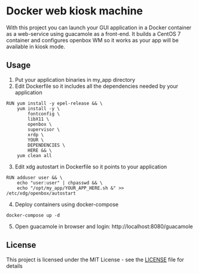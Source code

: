 # Docker web kiosk machine 

With this project you can launch your GUI application in a Docker container as a web-service using guacamole as a front-end. It builds a CentOS 7 container and configures openbox WM so it works as your app will be available in kiosk mode. 

## Usage

1. Put your application binaries in my_app directory
2. Edit Dockerfile so it includes all the dependencies needed by your application
```
RUN yum install -y epel-release && \
    yum install -y \
        fontconfig \
        libX11 \
        openbox \
        supervisor \
        xrdp \
        YOUR \
        DEPENDENCIES \
        HERE && \
    yum clean all
```
3. Edit xdg autostart in Dockerfile so it points to your application
```
RUN adduser user && \
    echo "user:user" | chpasswd && \
    echo "/opt/my_app/YOUR_APP_HERE.sh &" >> /etc/xdg/openbox/autostart
```
4. Deploy containers using docker-compose
```
docker-compose up -d
```
5. Open guacamole in browser and login: http://localhost:8080/guacamole

## License

This project is licensed under the MIT License - see the [LICENSE](LICENSE) file for details

